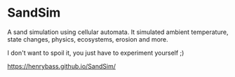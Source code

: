 # SandSim

A sand simulation using cellular automata. It simulated ambient temperature, state changes, physics, ecosystems, erosion and more.

I don't want to spoil it, you just have to experiment yourself ;)

https://henrybass.github.io/SandSim/
